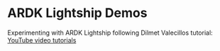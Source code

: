 # ARDK Lightship Demos

Experimenting with ARDK Lightship following Dilmet Valecillos tutorial:
[YouTube video tutorials](https://www.youtube.com/dilmerv)
